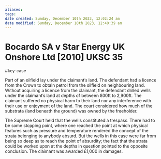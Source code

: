 ```yaml
---
aliases: 
tags: 
date created: Sunday, December 10th 2023, 12:02:24 am
date modified: Sunday, December 10th 2023, 12:40:39 am
---
```


# Bocardo SA v Star Energy UK Onshore Ltd [2010] UKSC 35

#key-case

Part of an oilfield lay under the claimant’s land. The defendant had a licence from the Crown to obtain petrol from the oilfield on neighbouring land. Without acquiring a licence from the claimant, the defendant drilled wells under the claimant’s land at depths of between 800ft to 2,900ft. The claimant suffered no physical harm to their land nor any interference with their use or enjoyment of the land. The court considered how much of the substrata (land beneath the ground) was owned by the freeholder.

The Supreme Court held that the wells constituted a trespass. There had to be some stopping point, where one reached the point at which physical features such as pressure and temperature rendered the concept of the strata belonging to anybody absurd. But the wells in this case were far from being so deep as to reach the point of absurdity; the fact that the strata could be worked upon at the depths in question pointed to the opposite conclusion. The claimant was awarded £1,000 in damages.
